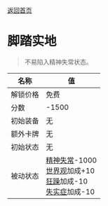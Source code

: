 [返回首页](index.md)  
# 脚踏实地  
> 不易陷入精神失常状态。  
  
名称  |  值  
----  |  ----  
解锁价格  |  免费  
分数  |  -1500  
初始装备  |  无  
额外卡牌  |  无  
初始状态  |  无  
被动状态  |  [精神失常](MindState.md)-1000<br>[世界观](Structure.md)加成+10<br>[狂躁](Mania.md)加成-10<br>[失实症](Derealization.md)加成-10  
